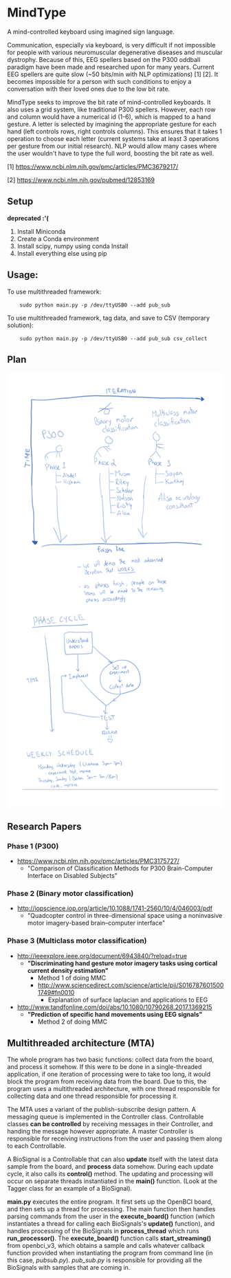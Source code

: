 # MindType
A mind-controlled keyboard using imagined sign language.

Communication, especially via keyboard, is very difficult if not impossible for people with various neuromuscular degenerative diseases and muscular dystrophy. Because of this, EEG spellers based on the P300 oddball paradigm have been made and researched upon for many years. Current EEG spellers are quite slow (~50 bits/min with NLP optimizations) [1] [2]. It becomes impossible for a person with such conditions to enjoy a conversation with their loved ones due to the low bit rate.

MindType seeks to improve the bit rate of mind-controlled keyboards. It also uses a grid system, like traditional P300 spellers. However, each row and column would have a numerical id (1-6), which is mapped to a hand gesture. A letter is selected by imagining the appropriate gesture for each hand (left controls rows, right controls columns). This ensures that it takes 1 operation to choose each letter (current systems take at least 3 operations per gesture from our initial research). NLP would allow many cases where the user wouldn't have to type the full word, boosting the bit rate as well.

[1] https://www.ncbi.nlm.nih.gov/pmc/articles/PMC3679217/

[2] https://www.ncbi.nlm.nih.gov/pubmed/12853169


## Setup
**deprecated :'(**
1. Install Miniconda
2. Create a Conda environment
3. Install scipy, numpy using conda Install
4. Install everything else using pip

## Usage:
To use multithreaded framework:
```
    sudo python main.py -p /dev/ttyUSB0 --add pub_sub
```

To use multithreaded framework, tag data, and save to CSV (temporary solution):
```
    sudo python main.py -p /dev/ttyUSB0 --add pub_sub csv_collect
```

## Plan
![Plan](Meetings/resources/2017-07-17.png?raw=true "Plan")

## Research Papers
### Phase 1 (P300)
- https://www.ncbi.nlm.nih.gov/pmc/articles/PMC3175727/
    - "Comparison of Classification Methods for P300 Brain-Computer Interface on Disabled Subjects"
### Phase 2 (Binary motor classification)
- http://iopscience.iop.org/article/10.1088/1741-2560/10/4/046003/pdf
    - "Quadcopter control in three-dimensional space using a noninvasive motor imagery-based brain–computer interface"
### Phase 3 (Multiclass motor classification)
- http://ieeexplore.ieee.org/document/6943840/?reload=true
    - **"Discriminating hand gesture motor imagery tasks using cortical current density estimation"**
        - Method 1 of doing MMC
        - http://www.sciencedirect.com/science/article/pii/S0167876015001749#fn0010
            - Explanation of surface laplacian and applications to EEG
- http://www.tandfonline.com/doi/abs/10.1080/10790268.2017.1369215
    - **"Prediction of specific hand movements using EEG signals"**
        - Method 2 of doing MMC
        
## Multithreaded architecture (MTA)
The whole program has two basic functions: collect data from the board, and process it somehow. If this were to be done in a single-threaded application, if one iteration of processing were to take too long, it would block the program from receiving data from the board. Due to this, the program uses a multithreaded architecture, with one thread responsible for collecting data and one thread responsible for processing it.

The MTA uses a variant of the publish-subscribe design pattern. A messaging queue is implemented in the Controller class. Controllable classes **can be controlled** by receiving messages in their Controller, and handing the message however appropriate. A master Controller is responsible for receiving instructions from the user and passing them along to each Controllable.

A BioSignal is a Controllable that can also **update** itself with the latest data sample from the board, and **process** data somehow. During each update cycle, it also calls its **control()** method. The updating and processing will occur on separate threads instantiated in the **main()** function. (Look at the Tagger class for an example of a BioSignal).

**main.py** executes the entire program. It first sets up the OpenBCI board, and then sets up a thread for processing. The main function then handles parsing commands from the user in the **execute_board()** function (which instantiates a thread for calling each BioSignals's **update()** function), and handles processing of the BioSignals in **process_thread** which runs **run_processor()**. The **execute_board()** function calls **start_streaming()** from openbci_v3, which obtains a sample and calls whatever callback function provided when instantiating the program from command line (in this case, *pubsub.py*). *pub_sub.py* is responsible for providing all the BioSignals with samples that are coming in.
